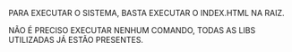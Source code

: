 PARA EXECUTAR O SISTEMA, BASTA EXECUTAR O INDEX.HTML NA RAIZ.

NÃO É PRECISO EXECUTAR NENHUM COMANDO, TODAS AS LIBS UTILIZADAS JÁ ESTÃO PRESENTES.
